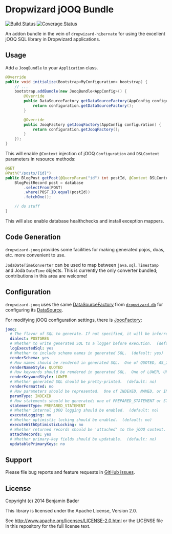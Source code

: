 Dropwizard jOOQ Bundle
======================

[![Build Status](https://travis-ci.org/benjamin-bader/dropwizard-jooq.svg?branch=master)](https://travis-ci.org/benjamin-bader/dropwizard-jooq)
[![Coverage Status](https://img.shields.io/coveralls/benjamin-bader/dropwizard-jooq.svg)](https://coveralls.io/r/benjamin-bader/dropwizard-jooq)

An addon bundle in the vein of `dropwizard-hibernate` for using the excellent jOOQ SQL library in Dropwizard applications.


Usage
-----

Add a `JooqBundle` to your `Application` class.

```java
@Override
public void initialize(Bootstrap<MyConfiguration> bootstrap) {
    // ...
    bootstrap.addBundle(new JooqBundle<AppConfig>() {
        @Override
        public DataSourceFactory getDataSourceFactory(AppConfig configuration) {
            return configuration.getDataSourceFactory();
        }

        @Override
        public JooqFactory getJooqFactory(AppConfig configuration) {
            return configuration.getJooqFactory();
        }
    });
}
```


This will enable `@Context` injection of jOOQ `Configuration` and `DSLContext` parameters in resource methods:

```java
@GET
@Path("/posts/{id}")
public BlogPost getPost(@QueryParam("id") int postId, @Context DSLContext database) {
    BlogPostRecord post = database
        .selectFrom(POST)
        .where(POST.ID.equal(postId))
        .fetchOne();

    // do stuff
}
```

This will also enable database healthchecks and install exception mappers.


Code Generation
---------------

`dropwizard-jooq` provides some facilities for making generated pojos, doas, etc. more convenient to use.

`JodaDateTimeConverter` can be used to map between `java.sql.Timestamp` and Joda `DateTime` objects.  This is currently the only converter bundled; contributions in this area are welcome!


Configuration
-------------

`dropwizard-jooq` uses the same [DataSourceFactory](http://dropwizard.io/0.7.1/dropwizard-db/apidocs/io/dropwizard/db/DataSourceFactory.html) from [`dropwizard-db`](http://dropwizard.io/0.7.1/dropwizard-db/) for configuring its [DataSource](http://docs.oracle.com/javase/7/docs/api/javax/sql/DataSource.html).

For modifying jOOQ configuration settings, there is [JooqFactory](http://dropwizard-jooq.bendb.com/0.7.1-1/apidocs/com/bendb/dropwizard/jooq/JooqFactory.html):

```yaml
jooq:
  # The flavor of SQL to generate. If not specified, it will be inferred from the JDBC connection URL.  (default: null)
  dialect: POSTGRES
  # Whether to write generated SQL to a logger before execution.  (default: no)
  logExecutedSql: yes
  # Whether to include schema names in generated SQL.  (default: yes)
  renderSchema: yes
  # How names should be rendered in generated SQL.  One of QUOTED, AS_IS, LOWER, or UPPER.  (default: QUOTED)
  renderNameStyle: QUOTED
  # How keywords should be rendered in generated SQL.  One of LOWER, UPPER.  (default: UPPER)
  renderKeywordStyle: LOWER
  # Whether generated SQL should be pretty-printed.  (default: no)
  renderFormatted: no
  # How parameters should be represented.  One of INDEXED, NAMED, or INLINE.  (default: INDEXED)
  paramType: INDEXED
  # How statements should be generated; one of PREPARED_STATEMENT or STATIC_STATEMENT.  (default: PREPARED_STATEMENT)
  statementType: PREPARED_STATEMENT
  # Whether internal jOOQ logging should be enabled.  (default: no)
  executeLogging: no
  # Whether optimistic locking should be enabled.  (default: no)
  executeWithOptimisticLocking: no
  # Whether returned records should be 'attached' to the jOOQ context.  (default: yes)
  attachRecords: yes
  # Whether primary-key fields should be updatable.  (default: no)
  updatablePrimaryKeys: no
```

Support
-------

Please file bug reports and feature requests in [GitHub issues](https://github.com/benjamin-bader/dropwizard-jooq/issues).


License
-------

Copyright (c) 2014 Benjamin Bader

This library is licensed under the Apache License, Version 2.0.

See http://www.apache.org/licenses/LICENSE-2.0.html or the LICENSE file in this repository for the full license text.
